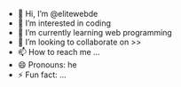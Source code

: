 - 👋 Hi, I’m @elitewebde
- 👀 I’m interested in coding
- 🌱 I’m currently learning web programming
- 💞️ I’m looking to collaborate on >>
- 📫 How to reach me ...
- 😄 Pronouns: he
- ⚡ Fun fact: ...

<!---
elitewebde/elitewebde is a ✨ special ✨ repository because its `README.md` (this file) appears on your GitHub profile.
You can click the Preview link to take a look at your changes.
--->
